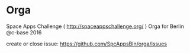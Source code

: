 # Orga

Space Apps Challenge ( http://spaceappschallenge.org/ ) Orga for Berlin @c-base 2016

create or close issue: https://github.com/SpcAppsBln/orga/issues
